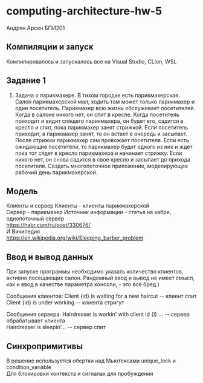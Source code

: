 # computing-architecture-hw-5
Андрян Арсен БПИ201

## Компиляции и запуск
Компилировалось и запускалось все на Visual Studio, CLion, WSL

## Задание 1
1. Задача о парикмахере. В тихом городке есть парикмахерская. Салон
парикмахерской мал, ходить там может только парикмахер и один
посетитель. Парикмахер всю жизнь обслуживает посетителей. Когда в салоне
никого нет, он спит в кресле. Когда посетитель приходит и видит спящего
парикмахера, он будет его, садится в кресло и спит, пока парикмахер занят
стрижкой. Если посетитель приходит, а парикмахер занят, то он встает в
очередь и засыпает. После стрижки парикмахер сам провожает посетителя.
Если есть ожидающие посетители, то парикмахер будит одного из них и ждет
пока тот сядет в кресло парикмахера и начинает стрижку. Если никого нет,
он снова садится в свое кресло и засыпает до прихода посетителя. Создать
многопоточное приложение, моделирующее рабочий день парикмахерской.

## Модель 
Клиенты и сервер
Клиенты - клиенты парикмахерской     
Сервер - парикмахер
Источник информации - статья на хабре, однопоточный сервер    
https://habr.com/ru/post/330676/    
И Википедия    
https://en.wikipedia.org/wiki/Sleeping_barber_problem    

## Ввод и вывод данных
При запуске программы необходимо указать количество клиентов, активно посещающих салон.
Рандомный ввод и вывод не имеет смысл, как и ввод в качестве параметра консоли, - это всё бред )

Сообщения клиентов:
Client {id} is waiting for a new haircut -- клиент спит      
Client {id} is under working -- клиента стригут    

Сообщения сервера:
Hairdresser is workin' with client id {i} ... -- сервер обрабатывает клиента       
Hairdresser is sleepin'... -- сервер спит       

## Синхропримитивы

В решение используется обертки над Мьютексами unique_lock и condition_variable     
Для блокировки контекста и сигналах для пробуждения
